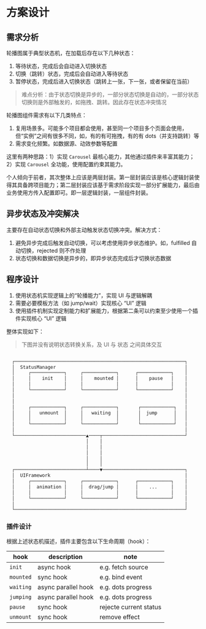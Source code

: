 # 方案设计

## 需求分析

轮播图属于典型状态机，在加载后存在以下几种状态：

1. 等待状态，完成后会自动进入切换状态
2. 切换（跳转）状态，完成后会自动进入等待状态
3. 暂停状态，完成后进入切换状态（跳转上一张，下一张，或者保留在当前）

> 难点分析：由于状态切换是异步的，一部分状态切换是自动的，一部分状态切换则是外部触发的，如拖拽、跳转。因此存在状态冲突情况

轮播图组件需求有以下几类特点：

1. 复用场景多。可能多个项目都会使用，甚至同一个项目多个页面会使用，但“实例”之间有很多不同，如，有的有可拖拽，有的有 dots（并支持跳转）等
2. 需求变化频繁。如数据源、动效参数等配置

这里有两种思路：1）实现 `Carousel` 最核心能力，其他通过插件来丰富其能力；2）实现 `Carousel` 全功能，使用配置约束其能力。

个人倾向于前者，其次整体上应该是两层封装。第一层封装应该是核心逻辑封装使得其具备跨项目能力；第二层封装应该基于需求阶段实现一部分扩展能力，最后由业务使用方传入配置即可。即一层逻辑封装，一层组件封装。

## 异步状态及冲突解决

主要存在自动状态切换和外部主动触发状态切换冲突。解决方式：

1. 避免异步完成后触发自动切换，可以考虑使用异步状态维护。如，fulfilled 自动切换，rejected 则不作处理
2. 状态切换和数据切换是异步的，即异步状态完成后才切换状态数据

## 程序设计

1. 使用状态机实现逻辑上的“轮播能力”，实现 UI 与逻辑解耦
2. 需要必要模板方法（如 jump/wait）实现核心 “UI” 逻辑
3. 使用插件机制实现定制能力和扩展能力，根据第二条可以约束至少使用一个插件实现核心 “UI” 逻辑

整体实现如下：

> 下图并没有说明状态转换关系，及 UI 与 状态 之间具体交互

```sh

  ┌──────────────────────────────────────────────────────────────┐
  │  StatusManager                                               │
  │     ┌────────────┐     ┌────────────┐      ┌────────────┐    │
  │     │    init    │     │    mounted │      │    pause   │    │
  │     │            │     │            │      │            │    │
  │     └────────────┘     └────────────┘      └────────────┘    │
  │                                                              │
  │                                                              │
  │     ┌────────────┐     ┌────────────┐       ┌────────────┐   │
  │     │   unmount  │     │   waiting  │       │  jump      │   │
  │     │            │     │            │       │            │   │
  │     └────────────┘     └────────────┘       └────────────┘   │
  │                                                              │
  └──────────────────────────▲────┬──────────────────────────────┘
                             │    │
                             │    │
                             │    │
                             │    │
                             │    │
  ┌──────────────────────────┴────▼──────────────────────────────┐
  │  UIFramework                                                 │
  │     ┌────────────┐     ┌────────────┐      ┌────────────┐    │
  │     │  animation │     │  drag/jump │      │    ...     │    │
  │     │            │     │            │      │            │    │
  │     └────────────┘     └────────────┘      └────────────┘    │
  │                                                              │
  └──────────────────────────────────────────────────────────────┘
```

### 插件设计

根据上述状态机描述，插件主要包含以下生命周期（hook）：

| hook      | description         | note                   |
|-----------|---------------------|------------------------|
| `init`    | async hook          | e.g. fetch source      |
| `mounted` | sync hook           | e.g. bind event        |
| `waiting` | async parallel hook | e.g. dots progress     |
| `jumping` | async parallel hook | e.g. dots progress     |
| `pause`   | sync hook           | rejecte current status |
| `unmount` | sync hook           | remove effect          |
